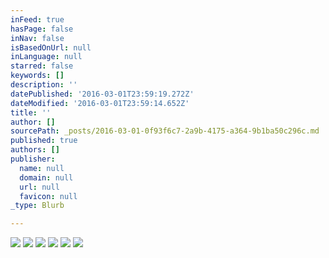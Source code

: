 ```yaml
---
inFeed: true
hasPage: false
inNav: false
isBasedOnUrl: null
inLanguage: null
starred: false
keywords: []
description: ''
datePublished: '2016-03-01T23:59:19.272Z'
dateModified: '2016-03-01T23:59:14.652Z'
title: ''
author: []
sourcePath: _posts/2016-03-01-0f93f6c7-2a9b-4175-a364-9b1ba50c296c.md
published: true
authors: []
publisher:
  name: null
  domain: null
  url: null
  favicon: null
_type: Blurb

---
```

![](https://the-grid-user-content.s3-us-west-2.amazonaws.com/81c52a11-605d-46f7-bd0c-c51d4231f795.jpg)
![](https://the-grid-user-content.s3-us-west-2.amazonaws.com/20831ab0-7f98-4bdc-ae27-e12fe3b1b882.jpg)
![](https://the-grid-user-content.s3-us-west-2.amazonaws.com/2d59777a-e2de-4daa-a4e3-d547ed95b559.jpg)
![](https://the-grid-user-content.s3-us-west-2.amazonaws.com/3be02088-3952-41a8-9136-768b84b3a2a6.jpg)
![](https://the-grid-user-content.s3-us-west-2.amazonaws.com/88ed6d63-3476-462b-9376-ad1fe8bb5f74.jpg)
![](https://the-grid-user-content.s3-us-west-2.amazonaws.com/cb21af4b-511c-4f2c-91de-9335f6b471ea.jpg)